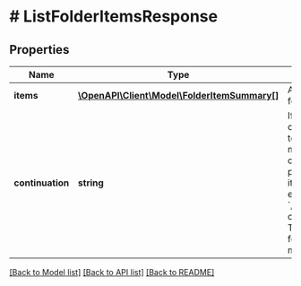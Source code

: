 # # ListFolderItemsResponse

## Properties

Name | Type | Description | Notes
------------ | ------------- | ------------- | -------------
**items** | [**\OpenAPI\Client\Model\FolderItemSummary[]**](FolderItemSummary.md) | An array of items in the folder. |
**continuation** | **string** | If the success response contains a continuation token, the folder contains more items you can list. You can use this token as a query parameter and retrieve more items from the list, for example &#x60;/v1/folders/{folderId}/items?continuation&#x3D;{continuation}&#x60;.  To retrieve all the items in a folder, you might need to make multiple requests. | [optional]

[[Back to Model list]](../../README.md#models) [[Back to API list]](../../README.md#endpoints) [[Back to README]](../../README.md)
